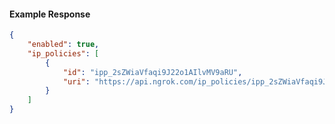 <!-- Code generated for API Clients. DO NOT EDIT. -->

#### Example Response

```json
{
	"enabled": true,
	"ip_policies": [
		{
			"id": "ipp_2sZWiaVfaqi9J22o1AIlvMV9aRU",
			"uri": "https://api.ngrok.com/ip_policies/ipp_2sZWiaVfaqi9J22o1AIlvMV9aRU"
		}
	]
}
```
